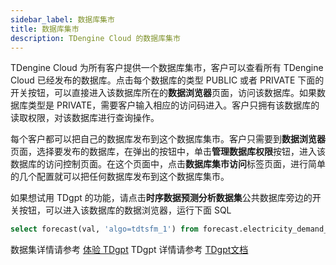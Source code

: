 ```yaml
---
sidebar_label: 数据库集市
title: 数据库集市
description: TDengine Cloud 的数据库集市
---
```


TDengine Cloud 为所有客户提供一个数据库集市，客户可以查看所有 TDengine Cloud 已经发布的数据库。点击每个数据库的类型 PUBLIC 或者 PRIVATE 下面的开关按钮，可以直接进入该数据库所在的**数据浏览器**页面，访问该数据库。如果数据库类型是 PRIVATE，需要客户输入相应的访问码进入。客户只拥有该数据库的读取权限，对该数据库进行查询操作。

每个客户都可以把自己的数据库发布到这个数据库集市。客户只需要到**数据浏览器**页面，选择要发布的数据库，在弹出的按钮中，单击**管理数据库权限**按钮，进入该数据库的访问控制页面。在这个页面中，点击**数据库集市访问**标签页面，进行简单的几个配置就可以把任何数据库发布到这个数据库集市。

如果想试用 TDgpt 的功能，请点击**时序数据预测分析数据集**公共数据库旁边的开关按钮，可以进入该数据库的数据浏览器，运行下面 SQL

```SQL
select forecast(val, 'algo=tdtsfm_1') from forecast.electricity_demand_sub;
```

数据集详情请参考 [体验 TDgpt](../tdgpt/)
TDgpt 详情请参考 [TDgpt文档](https://docs.taosdata.com/advanced/TDgpt/introduction/)
